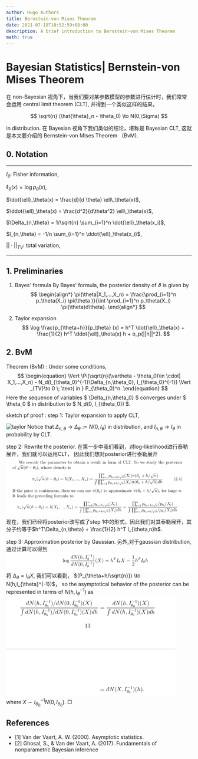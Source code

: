 ```yaml
---
author: Hugo Authors
title: Bernstein-von Mises Theorem
date: 2021-07-18T10:52:59+08:00
description: A brief introduction to Bernstein-von Mises Theorem
math: true
---
```



# Bayesian Statistics| Bernstein-von Mises Theorem 

在 non-Bayesian 视角下，当我们要对某参数模型的参数进行估计时，我们常常会运用 central limit theorem (CLT), 并得到一个类似这样的结果，

$$
\sqrt{n} (\hat{\theta}_n - \theta_0) \to N(0,\Sigma)
$$


in distribution. 在 Bayesian 视角下我们类似的结论，堪称是 Bayesian CLT, 这就是本文要介绍的 Bernstein-von Mises Theorem （BvM).

## 0. Notation

---


$I_\theta$: Fisher information,

$\ell_\theta(x) = \log p_\theta(x)$,



$\dot{\ell}_\theta(x) = \frac{d}{d \theta} \ell\_\theta(x)$,

$\ddot{\ell}_\theta(x) = \frac{d^2}{d\theta^2} \ell\_\theta(x)$,


$\Delta_{n,\theta} = 1/\sqrt{n} \sum_{i=1}^n \dot{\ell}_\theta(x_i)$,

$I_{n,\theta} = -1/n \sum_{i=1}^n \ddot{\ell}_\theta(x_i)$,

$||\cdot||_{TV}$: total variation,

---



## 1. Preliminaries

1. Bayes' formula
    By Bayes' formula, the posterior density of  $\vartheta$ is given by
    $$
    \begin{align*}
        \pi(\theta|X_1,...,X_n) = \frac{\prod_{i=1}^n p_\theta(X_i) \pi(\theta  )}{\int \prod_{i=1}^n p_\theta(X_i) \pi(\theta)d\theta}.
    \end{align*}
    $$

2. Taylor expansion
  $$
  \log \frac{p_{\theta+h}}{p_\theta} (x) = h^T \dot{\ell}_\theta(x) + \frac{1}{2} h^T \ddot{\ell}_\theta(x) h + o_p(||h||^2).
  $$

## 2. BvM

Theorem (BvM)
: Under some conditions,
$$
\begin{equation}
        \Vert \Pi(\sqrt{n}(\vartheta - \theta_0)\in \cdot| X_1,...,X_n) - N_d(I_{\theta_0}^{-1}\Delta_{n,\theta_0}, I_{\theta_0}^{-1}) \Vert _{TV}\to 0 \; \text{ in } P_{\theta_0}^n.
\end{equation}
$$
Here the sequence of  variables  $ \Delta_{n,\theta_0} $ converges under  $ \theta_0 $ in distribution to  $ N_d(0, I_{\theta_0}) $.

sketch pf proof
: step 1: Taylor expansion to apply CLT,

  ![taylor](/bvm_1.PNG)
  Notice that $\Delta_{n,\theta} \to \Delta_\theta:=N(0, I_\theta)$ in distribution, and $I_{n,\theta}\to I_{\theta}$ in probability  by CLT.


  step 2: Rewrite the posterior.
  在第一步中我们看到，对log-likelihood进行泰勒展开，我们就可以运用CLT， 因此我们想对posterior进行泰勒展开
  ![approx](bvm_2.PNG)
  现在，我们已经将posterior改写成了step 1中的形式，因此我们对其泰勒展开，其分子约等于$h^T\Delta_{n,\theta} +  \frac{1}{2} h^T I_{\theta,n}h$.


  step 3: Approximation posterior by Gaussian.
  另外,对于gaussian distribution, 通过计算可以得到
  ![gaussian](bvm_3.PNG)
  将 $\Delta_\theta = I_\theta X$, 我们可以看到， $(P_{\theta+h/\sqrt{n}}) \to N(h,I_{\theta}^{-1})$， so the asymptotical behavior of the posterior can be represented in terms of $N(h,I_{\theta}^{-1})$ as 
  ![gaussian_asy](bvm_4.PNG)
  where $X\sim I_{\theta_0}^{-1} N(0,I_{\theta_0})$.
  $\Box$


## References

- [1] Van der Vaart, A. W. (2000). Asymptotic statistics.
- [2] Ghosal, S., & Van der Vaart, A. (2017). Fundamentals of nonparametric Bayesian inference
